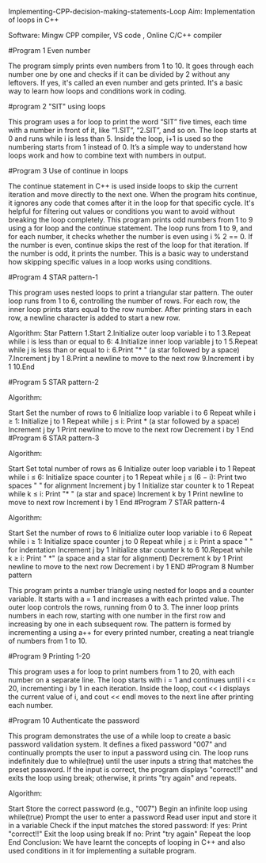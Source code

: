 Implementing-CPP-decision-making-statements-Loop Aim: Implementation of loops in C++

Software: Mingw CPP compiler, VS code , Online C/C++ compiler

#Program 1 Even number

The program simply prints even numbers from 1 to 10. It goes through each number one by one and checks if it can be divided by 2 without any leftovers. If yes, it's called an even number and gets printed. It's a basic way to learn how loops and conditions work in coding.

#program 2 "SIT" using loops

This program uses a for loop to print the word “SIT” five times, each time with a number in front of it, like “1.SIT”, “2.SIT”, and so on. The loop starts at 0 and runs while i is less than 5. Inside the loop, i+1 is used so the numbering starts from 1 instead of 0. It’s a simple way to understand how loops work and how to combine text with numbers in output.

#Program 3 Use of continue in loops

The continue statement in C++ is used inside loops to skip the current iteration and move directly to the next one. When the program hits continue, it ignores any code that comes after it in the loop for that specific cycle. It's helpful for filtering out values or conditions you want to avoid without breaking the loop completely. This program prints odd numbers from 1 to 9 using a for loop and the continue statement. The loop runs from 1 to 9, and for each number, it checks whether the number is even using i % 2 == 0. If the number is even, continue skips the rest of the loop for that iteration. If the number is odd, it prints the number. This is a basic way to understand how skipping specific values in a loop works using conditions.

#Program 4 STAR pattern-1

This program uses nested loops to print a triangular star pattern. The outer loop runs from 1 to 6, controlling the number of rows. For each row, the inner loop prints stars equal to the row number. After printing stars in each row, a newline character is added to start a new row.

Algorithm: Star Pattern 1.Start 2.Initialize outer loop variable i to 1 3.Repeat while i is less than or equal to 6: 4.Initialize inner loop variable j to 1 5.Repeat while j is less than or equal to i: 6.Print "* " (a star followed by a space) 7.Increment j by 1 8.Print a newline to move to the next row 9.Increment i by 1 10.End

#Program 5 STAR pattern-2

Algorithm:

Start Set the number of rows to 6 Initialize loop variable i to 6 Repeat while i ≥ 1: Initialize j to 1 Repeat while j ≤ i: Print * (a star followed by a space) Increment j by 1 Print newline to move to the next row Decrement i by 1 End #Program 6 STAR pattern-3

Algorithm:

Start Set total number of rows as 6 Initialize outer loop variable i to 1 Repeat while i ≤ 6: Initialize space counter j to 1 Repeat while j ≤ (6 − i): Print two spaces " " for alignment Increment j by 1 Initialize star counter k to 1 Repeat while k ≤ i: Print "* " (a star and space) Increment k by 1 Print newline to move to next row Increment i by 1 End #Program 7 STAR pattern-4

Algorithm:

Start Set the number of rows to 6 Initialize outer loop variable i to 6 Repeat while i ≥ 1: Initialize space counter j to 0 Repeat while j ≤ i: Print a space " " for indentation Increment j by 1 Initialize star counter k to 6 10.Repeat while k ≥ i: Print " *" (a space and a star for alignment) Decrement k by 1 Print newline to move to the next row Decrement i by 1 END #Program 8 Number pattern

This program prints a number triangle using nested for loops and a counter variable. It starts with a = 1 and increases a with each printed value. The outer loop controls the rows, running from 0 to 3. The inner loop prints numbers in each row, starting with one number in the first row and increasing by one in each subsequent row. The pattern is formed by incrementing a using a++ for every printed number, creating a neat triangle of numbers from 1 to 10.

#Program 9 Printing 1-20

This program uses a for loop to print numbers from 1 to 20, with each number on a separate line. The loop starts with i = 1 and continues until i <= 20, incrementing i by 1 in each iteration. Inside the loop, cout << i displays the current value of i, and cout << endl moves to the next line after printing each number.

#Program 10 Authenticate the password

This program demonstrates the use of a while loop to create a basic password validation system. It defines a fixed password "007" and continually prompts the user to input a password using cin. The loop runs indefinitely due to while(true) until the user inputs a string that matches the preset password. If the input is correct, the program displays "correct!!" and exits the loop using break; otherwise, it prints "try again" and repeats.

Algorithm:

Start Store the correct password (e.g., "007") Begin an infinite loop using while(true) Prompt the user to enter a password Read user input and store it in a variable Check if the input matches the stored password: If yes: Print "correct!!" Exit the loop using break If no: Print "try again" Repeat the loop End Conclusion: We have learnt the concepts of looping in C++ and also used conditions in it for implementing a suitable program.
